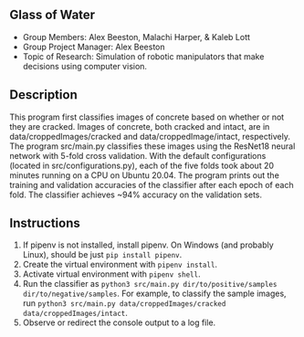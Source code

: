 ## Glass of Water
- Group Members: Alex Beeston, Malachi Harper, & Kaleb Lott
- Group Project Manager: Alex Beeston
- Topic of Research: Simulation of robotic manipulators that make decisions using computer vision.

## Description
This program first classifies images of concrete based on whether or not they are cracked. Images of concrete, both cracked and intact, are in data/croppedImages/cracked and data/croppedImage/intact, respectively. The program src/main.py classifies these images using the ResNet18 neural network with 5-fold cross validation. With the default configurations (located in src/configurations.py), each of the five folds took about 20 minutes running on a CPU on Ubuntu 20.04. The program prints out the training and validation accuracies of the classifier after each epoch of each fold. The classifier achieves ~94% accuracy on the validation sets.

## Instructions
1. If pipenv is not installed, install pipenv. On Windows (and probably Linux), should be just `pip install pipenv`.
2. Create the virtual environment with `pipenv install`.
3. Activate virtual environment with `pipenv shell`.
4. Run the classifier as `python3 src/main.py dir/to/positive/samples dir/to/negative/samples`. For example, to classify the sample images, run `python3 src/main.py data/croppedImages/cracked data/croppedImages/intact`.
5. Observe or redirect the console output to a log file.
